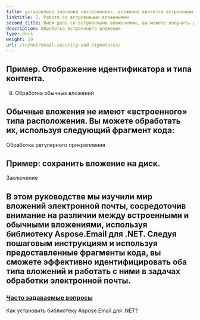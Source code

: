 ```yaml
---
title: установлено значение «встроенное», вложение является встроенным.
linktitle: 7. Работа со встроенными вложениями
second_title: Имея дело со встроенными вложениями, вы можете получить доступ к их содержимому и соответствующей информации. Используйте следующий фрагмент кода в качестве ссылки:
description: Обработка встроенного вложения
type: docs
weight: 19
url: /ru/net/email-security-and-signatures/
---
```


##  Пример. Отображение идентификатора и типа контента.

8. Обработка обычных вложений

## Обычные вложения не имеют «встроенного» типа расположения. Вы можете обработать их, используя следующий фрагмент кода:

 Обработка регулярного прикрепления

##  Пример: сохранить вложение на диск.

Заключение


## В этом руководстве мы изучили мир вложений электронной почты, сосредоточив внимание на различии между встроенными и обычными вложениями, используя библиотеку Aspose.Email для .NET. Следуя пошаговым инструкциям и используя предоставленные фрагменты кода, вы сможете эффективно идентифицировать оба типа вложений и работать с ними в задачах обработки электронной почты.

### [Часто задаваемые вопросы](./signing-emails-with-dkim-using-csharp-code/)
Как установить библиотеку Aspose.Email для .NET?